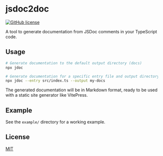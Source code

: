# jsdoc2doc

[![GitHub license](https://img.shields.io/github/license/a145789/jsdoc2doc?style=flat-square)](https://github.com/a145789/jsdoc2doc/blob/main/LICENSE)

A tool to generate documentation from JSDoc comments in your TypeScript code.

## Usage

```bash
# Generate documentation to the default output directory (docs)
npx jdoc

# Generate documentation for a specific entry file and output directory
npx jdoc --entry src/index.ts --output my-docs
```

The generated documentation will be in Markdown format, ready to be used with a static site generator like VitePress.

## Example

See the `example/` directory for a working example.

## License

[MIT](LICENSE)
